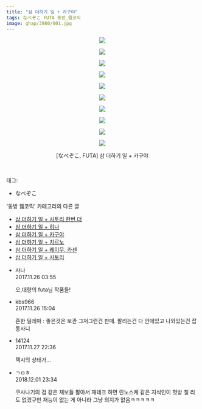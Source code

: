 ```yaml
---
title: "삼 더하기 일 + 카구야"
tags: なべぞこ FUTA 동방_웹코믹
image: ghap/3980/001.jpg
---
```

<div class="article">
<p style="text-align: center; clear: none; float: none;"><img src="{{ site.nasurl }}/ghap/3980/001.jpg"/></p>
<p style="text-align: center; clear: none; float: none;"><img src="{{ site.nasurl }}/ghap/3980/002.jpg"/></p>
<p style="text-align: center; clear: none; float: none;"><img src="{{ site.nasurl }}/ghap/3980/003.jpg"/></p>
<p style="text-align: center; clear: none; float: none;"><img src="{{ site.nasurl }}/ghap/3980/004.jpg"/></p>
<p style="text-align: center; clear: none; float: none;"><img src="{{ site.nasurl }}/ghap/3980/005.jpg"/></p>
<p style="text-align: center; clear: none; float: none;"><img src="{{ site.nasurl }}/ghap/3980/006.jpg"/></p>
<p style="text-align: center; clear: none; float: none;"><img src="{{ site.nasurl }}/ghap/3980/007.jpg"/></p>
<p style="text-align: center; clear: none; float: none;"><img src="{{ site.nasurl }}/ghap/3980/008.jpg"/></p>
<p style="text-align: center; clear: none; float: none;"><img src="{{ site.nasurl }}/ghap/3980/009.jpg"/></p>
<p style="text-align: center; clear: none; float: none;"><img src="{{ site.nasurl }}/ghap/3980/010.jpg"/></p>
<p style="text-align: center; clear: none; float: none;">[なべぞこ, FUTA] 삼 더하기 일 + 카구야</p>
<p><br/></p>
</div><div class="tagTrail">
<p>태그: </p>
<ul>
<li>なべぞこ</li>
</ul>
</div><div class="another">
<p>'동방 웹코믹' 카테고리의 다른 글</p>
<ul>
<li><a href="/2017-11-26-ghap_3984">삼 더하기 일 + 사토리 한번 더</a></li>
<li><a href="/2017-11-26-ghap_3983">삼 더하기 일 + 히나</a></li>
<li><a href="/2017-11-26-ghap_3980">삼 더하기 일 + 카구야</a></li>
<li><a href="/2017-11-26-ghap_3979">삼 더하기 일 + 치르노</a></li>
<li><a href="/2017-11-26-ghap_3978">삼 더하기 일 + 레이무, 카센</a></li>
<li><a href="/2017-11-26-ghap_3977">삼 더하기 일 + 사토리</a></li>
</ul>
</div><div class="cb_module cb_fluid">
<div class="cb_wrt cb_profile">
<div class="comment">
<ul>
<li class="cb_thumb_off" id="comment15137543">
<div class="cb_comment_area">
<div class="cb_info_area">
<div class="cb_section">
<span class="cb_nick_name">사나</span>
</div>
<div class="cb_section">
<span class="cb_date">2017.11.26 03:55 </span>
</div>
</div>
<div class="cb_dsc_comment">
<p class="cb_dsc">
											오,대량의 futa님 작품들!
										</p>
</div>
</div></li>
<li class="cb_thumb_off" id="comment15137769">
<div class="cb_comment_area">
<div class="cb_info_area">
<div class="cb_section">
<span class="cb_nick_name">kbs966</span>
</div>
<div class="cb_section">
<span class="cb_date">2017.11.26 15:04 </span>
</div>
</div>
<div class="cb_dsc_comment">
<p class="cb_dsc">
											흔한 딜레마 : 좋은것은 보관 그저그런건 판매. 팔리는건 다 안에있고 나와있는건 잡동사니
										</p>
</div>
</div></li>
<li class="cb_thumb_off" id="comment15138760">
<div class="cb_comment_area">
<div class="cb_info_area">
<div class="cb_section">
<span class="cb_nick_name">14124</span>
</div>
<div class="cb_section">
<span class="cb_date">2017.11.27 22:36 </span>
</div>
</div>
<div class="cb_dsc_comment">
<p class="cb_dsc">
											택시의 상태가...
										</p>
</div>
</div></li>
<li class="cb_thumb_off" id="comment15381096">
<div class="cb_comment_area">
<div class="cb_info_area">
<div class="cb_section">
<span class="cb_nick_name">ㄱㅁㅎ</span>
</div>
<div class="cb_section">
<span class="cb_date">2018.12.01 23:34 </span>
</div>
</div>
<div class="cb_dsc_comment">
<p class="cb_dsc">
											쿠사나기의 검 같은 재보들 팔아서 재테크 하면 린노스케 같은 지식인이 헛방 칠 리도 없겠구만 재능이 없는 게 아니라 그냥 의지가 없음ㅋㅋㅋㅋㅋ
										</p>
</div>
</div></li>
</ul>
</div>
</div><!-- commentList close -->
</div>